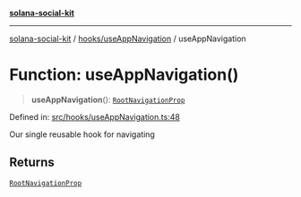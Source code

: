 [**solana-social-kit**](../../../README.md)

***

[solana-social-kit](../../../README.md) / [hooks/useAppNavigation](../README.md) / useAppNavigation

# Function: useAppNavigation()

> **useAppNavigation**(): [`RootNavigationProp`](../type-aliases/RootNavigationProp.md)

Defined in: [src/hooks/useAppNavigation.ts:48](https://github.com/SendArcade/solana-social-starter/blob/98f94bb63d3814df24512365f6ae706d273e698f/src/hooks/useAppNavigation.ts#L48)

Our single reusable hook for navigating

## Returns

[`RootNavigationProp`](../type-aliases/RootNavigationProp.md)
